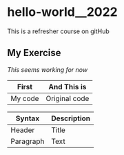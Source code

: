 # hello-world__2022
This is a refresher course on gitHub
## My Exercise 

*This seems working for now*

| First   | And This is |
| ------- | ---------- |
| My code | Original code |

| Syntax | Description |
| --------- | ---------- |
| Header | Title |
| Paragraph | Text |

